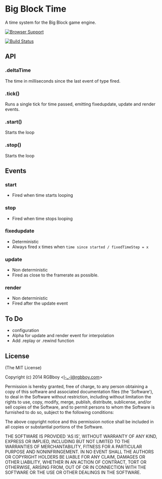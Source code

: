 # Big Block Time

A time system for the Big Block game engine.

[![Browser Support](https://ci.testling.com/rgbboy/big-block-time.png)
](https://ci.testling.com/RGBboy/big-block-time)

[![Build Status](https://secure.travis-ci.org/RGBboy/big-block-time.png)](http://travis-ci.org/RGBboy/big-block-time)

## API

### .deltaTime

The time in milliseconds since the last event of type fired.

### .tick()

Runs a single tick for time passed, emitting fixedupdate, update and 
render events.

### .start()

Starts the loop

### .stop()

Starts the loop

## Events

### start

* Fired when time starts looping

### stop

* Fired when time stops looping

### fixedupdate

* Deterministic
* Always fired x times when `time since started / fixedTimeStep = x`

### update

* Non deterministic
* Fired as close to the framerate as possible.

### render

* Non deterministic
* Fired after the update event

## To Do

* configuration
* Alpha for update and render event for interpolation
* Add .replay or .rewind function

## License 

(The MIT License)

Copyright (c) 2014 RGBboy &lt;l-_-l@rgbboy.com&gt;

Permission is hereby granted, free of charge, to any person obtaining
a copy of this software and associated documentation files (the
'Software'), to deal in the Software without restriction, including
without limitation the rights to use, copy, modify, merge, publish,
distribute, sublicense, and/or sell copies of the Software, and to
permit persons to whom the Software is furnished to do so, subject to
the following conditions:

The above copyright notice and this permission notice shall be
included in all copies or substantial portions of the Software.

THE SOFTWARE IS PROVIDED 'AS IS', WITHOUT WARRANTY OF ANY KIND,
EXPRESS OR IMPLIED, INCLUDING BUT NOT LIMITED TO THE WARRANTIES OF
MERCHANTABILITY, FITNESS FOR A PARTICULAR PURPOSE AND NONINFRINGEMENT.
IN NO EVENT SHALL THE AUTHORS OR COPYRIGHT HOLDERS BE LIABLE FOR ANY
CLAIM, DAMAGES OR OTHER LIABILITY, WHETHER IN AN ACTION OF CONTRACT,
TORT OR OTHERWISE, ARISING FROM, OUT OF OR IN CONNECTION WITH THE
SOFTWARE OR THE USE OR OTHER DEALINGS IN THE SOFTWARE.